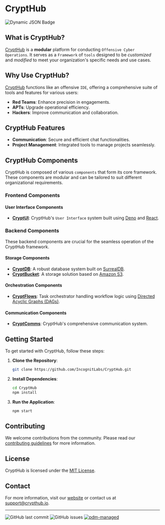 
# CryptHub
![Dynamic JSON Badge](https://img.shields.io/badge/dynamic/json?url=https%3A%2F%2Fgithub.com%2Fbadges%2Fshields%2Fraw%2Fmaster%2Fpackage.json)



## What is CryptHub?

[CryptHub](https://github.com/IncognitLabs/CryptHub) is a **modular** platform for conducting `Offensive Cyber Operations`. It serves as a `Framework` of `tools` designed to be *customized* and *modified* to meet your organization's specific needs and use cases.

## Why Use CryptHub?

[CryptHub](https://github.com/IncognitLabs/CryptHub) functions like an offensive `IDE`, offering a comprehensive suite of tools and features for various users:

- **Red Teams**: Enhance precision in engagements.
- **APTs**: Upgrade operational efficiency.
- **Hackers**: Improve communication and collaboration.

## CryptHub Features

- **Communication**: Secure and efficient chat functionalities.
- **Project Management**: Integrated tools to manage projects seamlessly.

## CryptHub Components

CryptHub is composed of various `components` that form its core framework. These components are modular and can be tailored to suit different organizational requirements.

### Frontend Components

#### User Interface Components

- **[CryptUI](https://github.com/IncognitLabs/CryptUI)**: CryptHub's `User Interface` system built using [Deno](https://deno.land) and [React](https://react.dev).

### Backend Components

These backend components are crucial for the seamless operation of the CryptHub framework.

#### Storage Components

- **[CryptDB](https://github.com/IncognitLabs/CryptDB)**: A robust database system built on [SurrealDB](https://surrealdb.com).
- **[CryptBucket](https://github.com/IncognitLabs/CryptBucket)**: A storage solution based on [Amazon S3](https://aws.amazon.com/s3/).

#### Orchestration Components

- **[CryptFlows](https://github.com/IncognitLabs/CryptFlows)**: Task orchestrator handling workflow logic using [Directed Acyclic Graphs (DAGs)](https://en.wikipedia.org/wiki/Directed_acyclic_graph).

#### Communication Components

- **[CryptComms](https://github.com/IncognitLabs/CryptComms)**: CryptHub's comprehensive communication system.

## Getting Started

To get started with CryptHub, follow these steps:

1. **Clone the Repository**:
   ```sh
   git clone https://github.com/IncognitLabs/CryptHub.git
   ```
2. **Install Dependencies**:
   ```sh
   cd CryptHub
   npm install
   ```
3. **Run the Application**:
   ```sh
   npm start
   ```

## Contributing

We welcome contributions from the community. Please read our [contributing guidelines](CONTRIBUTING) for more information.

## License

CryptHub is licensed under the [MIT License](LICENSE.md).

## Contact

For more information, visit our [website](https://crypthub.io) or contact us at [support@crypthub.io](mailto:support@crypthub.io).

---



![GitHub last commit](https://img.shields.io/github/last-commit/IncognitLabs/CryptHub)
![GitHub issues](https://img.shields.io/github/issues/IncognitLabs/CryptHub)
[![pdm-managed](https://img.shields.io/badge/pdm-managed-blueviolet)](https://pdm-project.org)